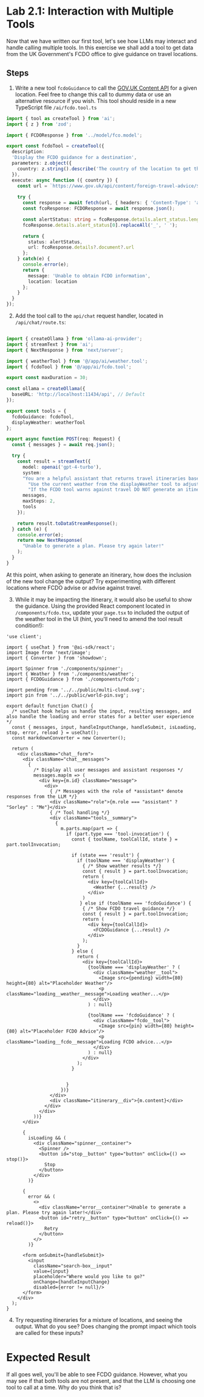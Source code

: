 # Lab 2.1: Interaction with Multiple Tools

Now that we have written our first tool, let's see how LLMs may interact and handle calling multiple tools. In this exercise we shall add a tool to get data from the UK Government's FCDO office to give guidance on travel locations.

## Steps

1. Write a new tool `fcdoGuidance` to call the [GOV.UK Content API](https://content-api.publishing.service.gov.uk/reference.html#gov-uk-content-api) for a given location. Feel free to change this call to dummy data or use an alternative resource if you wish. This tool should reside in a new TypeScript file `/ai/fcdo.tool.ts`

```ts
import { tool as createTool } from 'ai';
import { z } from 'zod';

import { FCDOResponse } from '../model/fco.model';

export const fcdoTool = createTool({
  description: 
  'Display the FCDO guidance for a destination',
  parameters: z.object({
    country: z.string().describe('The country of the location to get the guidance for')
  }),
  execute: async function ({ country }) {
    const url = `https://www.gov.uk/api/content/foreign-travel-advice/${country.toLowerCase()}`;
    
    try {
      const response = await fetch(url, { headers: { 'Content-Type': 'application/json' } });
      const fcoResponse: FCDOResponse = await response.json();

      const alertStatus: string = fcoResponse.details.alert_status.length == 0 ? 'Unknown' : 
      fcoResponse.details.alert_status[0].replaceAll('_', ' ');

      return { 
        status: alertStatus, 
        url: fcoResponse.details?.document?.url
      };
    } catch(e) {
      console.error(e);
      return { 
        message: 'Unable to obtain FCDO information', 
        location: location
      };
    }
  }
});
```

2. Add the tool call to the `api/chat` request handler, located in `/api/chat/route.ts`:

```ts

import { createOllama } from 'ollama-ai-provider';
import { streamText } from 'ai';
import { NextResponse } from 'next/server';

import { weatherTool } from '@/app/ai/weather.tool';
import { fcdoTool } from '@/app/ai/fcdo.tool';

export const maxDuration = 30;

const ollama = createOllama({
  baseURL: 'http://localhost:11434/api', // Default
});

export const tools = {
  fcdoGuidance: fcdoTool,
  displayWeather: weatherTool
};

export async function POST(req: Request) {
  const { messages } = await req.json();

  try {
    const result = streamText({
      model: openai('gpt-4-turbo'),
      system:
      "You are a helpful assistant that returns travel itineraries based on a location" + 
        "Use the current weather from the displayWeather tool to adjust the itinerary and give packing suggestions." +
        "If the FCDO tool warns against travel DO NOT generate an itinerary.",
      messages,
      maxSteps: 2,
      tools
    });

    return result.toDataStreamResponse();
  } catch (e) {
    console.error(e);
    return new NextResponse(
      "Unable to generate a plan. Please try again later!"
    );
  }
}
```

At this point, when asking to generate an itinerary, how does the inclusion of the new tool change the output? Try experimenting with different locations where FCDO advise or advise against travel.

3. While it may be impacting the itinerary, it would also be useful to show the guidance. Using the provided React component located in `/components/fcdo.tsx`, update your `page.tsx` to included the output of the weather tool in the UI (hint, you'll need to amend the tool result condition!):

```tsx
'use client';

import { useChat } from '@ai-sdk/react';
import Image from 'next/image';
import { Converter } from 'showdown';

import Spinner from './components/spinner';
import { Weather } from './components/weather';
import { FCDOGuidance } from './components/fcdo';

import pending from '../../public/multi-cloud.svg';
import pin from '../../public/world-pin.svg';

export default function Chat() {
  /* useChat hook helps us handle the input, resulting messages, and also handle the loading and error states for a better user experience */
  const { messages, input, handleInputChange, handleSubmit, isLoading, stop, error, reload } = useChat();
  const markdownConverter = new Converter();

  return (
    <div className="chat__form">
      <div className="chat__messages">
        {
          /* Display all user messages and assistant responses */
          messages.map(m => (
            <div key={m.id} className="message">
              <div>
                { /* Messages with the role of *assistant* denote responses from the LLM */}
                <div className="role">{m.role === "assistant" ? "Sorley" : "Me"}</div>
                { /* Tool handling */}
                <div className="tools__summary">
                  {
                    m.parts.map(part => {
                      if (part.type === 'tool-invocation') {
                        const { toolName, toolCallId, state } = part.toolInvocation;

                        if (state === 'result') {
                          if (toolName === 'displayWeather') {
                            { /* Show weather results */}
                            const { result } = part.toolInvocation;
                            return (
                              <div key={toolCallId}>
                                <Weather {...result} />
                              </div>
                            )
                           } else if (toolName === 'fcdoGuidance') {
                            { /* Show FCDO travel guidance */}
                            const { result } = part.toolInvocation;
                            return (
                              <div key={toolCallId}>
                                <FCDOGuidance {...result} />
                              </div>
                            );
                          }
                        } else {
                          return (
                            <div key={toolCallId}>
                              {toolName === 'displayWeather' ? (
                                <div className="weather__tool">
                                  <Image src={pending} width={80} height={80} alt="Placeholder Weather"/>
                                  <p className="loading__weather__message">Loading weather...</p>
                                </div>
                              ) : null}

                              {toolName === 'fcdoGuidance' ? (
                                <div className="fcdo__tool">
                                  <Image src={pin} width={80} height={80} alt="Placeholder FCDO Advice"/>
                                  <p className="loading__fcdo__message">Loading FCDO advice...</p>
                                </div>
                              ) : null}
                            </div>
                          );
                        }

                        
                      }
                    })}
                </div>
                <div className="itinerary__div">{m.content}</div>
              </div>
            </div>
          ))}
      </div>

      {
        isLoading && (
          <div className="spinner__container">
            <Spinner />
            <button id="stop__button" type="button" onClick={() => stop()}>
              Stop
            </button>
          </div>
        )}

      {
        error && (
          <>
            <div className="error__container">Unable to generate a plan. Please try again later!</div>
            <button id="retry__button" type="button" onClick={() => reload()}>
              Retry
            </button>
          </>
        )}

      <form onSubmit={handleSubmit}>
        <input
          className="search-box__input"
          value={input}
          placeholder="Where would you like to go?"
          onChange={handleInputChange}
          disabled={error != null}/>
      </form>
    </div>
  );
}
```

4. Try requesting itineraries for a mixture of locations, and seeing the output. What do you see? Does changing the prompt impact which tools are called for these inputs?

# Expected Result

If all goes well, you'll be able to see FCDO guidance. However, what you may see if that both tools are not present, and that the LLM is choosing one tool to call at a time. Why do you think that is?